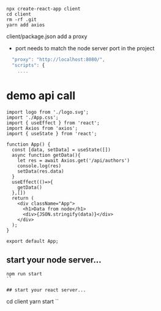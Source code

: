 ```
npx create-react-app client
cd client
rm -rf .git
yarn add axios
```

client/package.json
add a proxy
* port needs to match the node server port in the project
```javascript
  "proxy": "http://localhost:8080/",
  "scripts": {
    ....
```

# demo api call
```
import logo from './logo.svg';
import './App.css';
import { useEffect } from 'react';
import Axios from 'axios';
import { useState } from 'react';

function App() {
  const [data, setData] = useState([])
  async function getData(){
    let res = await Axios.get('/api/authors')
    console.log(res)
    setData(res.data)
  }
  useEffect(()=>{
    getData()
  },[])
  return (
    <div className="App">
      <h1>Data from node</h1>
      <div>{JSON.stringify(data)}</div>
    </div>
  );
}

export default App;

```

## start your node server...
```
npm run start
``

## start your react server...
```
cd client
yarn start
``



